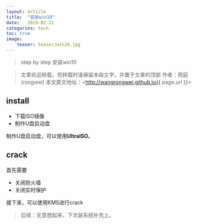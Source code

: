 ```yaml
---
layout: article
title:  "安装win10"
date:   2019-02-21
categories: tech
toc: true
image:
    teaser: teaser/win10.jpg
---
```


> step by step 安装win10

> 文章欢迎转载，但转载时请保留本段文字，并置于文章的顶部
> 作者：雨庭(rongwei)
> 本文原文地址：<http://wangrongwei.github.io{{ page.url }}>

## install

- 下载ISO镜像
- 制作U盘启动盘

制作U盘启动盘，可以使用**UltraISO**。

## crack

首先需要

- 关闭防火墙
- 关闭实时保护

接下来，可以使用KMS进行crack

>后续：无意想起来，下次装系统补充上。
